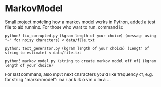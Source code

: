 # MarkovModel

Small project modeling how a markov model works in Python, added a test file to aid running. For those who want to run, command is:

```
python3 fix_corrupted.py (kgram length of your choice) (message using "~" for noisy characters) < data/file.txt
```

```
python3 text_generator.py (kgram length of your choice) (Length of string to estimate) < data/file.txt
```

```
python3 markov_model.py (string to create markov model off of) (kgram length of your choice)
```

For last command, also input next characters you'd like frequency of, e.g. for string "markovmodel":
ma r
ar k
rk o
vm o
lm a
...
